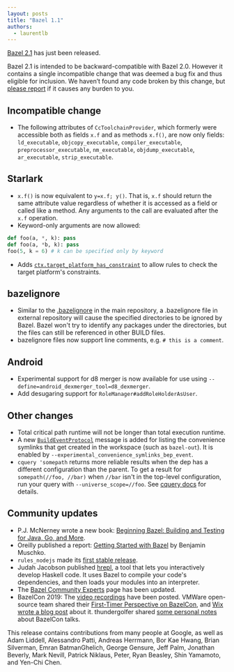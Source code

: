 ```yaml
---
layout: posts
title: "Bazel 1.1"
authors:
  - laurentlb
---
```


[Bazel 2.1](https://github.com/bazelbuild/bazel/releases/tag/2.1.0) has just been released.

Bazel 2.1 is intended to be backward-compatible with Bazel 2.0. However it contains a single incompatible change that was deemed a bug fix and thus eligible for inclusion. We haven’t found any code broken by this change, but [please report](https://github.com/bazelbuild/bazel/issues/new) if it causes any burden to you.


## Incompatible change

*   The following attributes of `CcToolchainProvider`, which formerly were
    accessible both as fields `x.f` and as methods `x.f()`, are now only fields:
    `ld_executable`, `objcopy_executable`, `compiler_executable`,
    `preprocessor_executable`, `nm_executable`, `objdump_executable`,
    `ar_executable`, `strip_executable`.

## Starlark

*   `x.f()` is now equivalent to `y=x.f; y()`. That is, `x.f` should return the
    same attribute value regardless of whether it is accessed as a field or
    called like a method. Any arguments to the call are evaluated after the
    `x.f` operation.
*   Keyword-only arguments are now allowed:
```python
def foo(a, *, k): pass
def foo(a, *b, k): pass
foo(5, k = 6) # k can be specified only by keyword
```
*   Adds [`ctx.target_platform_has_constraint`](https://docs.bazel.build/versions/master/skylark/lib/ctx.html#target_platform_has_constraint) to allow rules to check the target platform's constraints.


## bazelignore



*   Similar to the
    [.bazelignore](https://docs.bazel.build/versions/master/guide.html#.bazelignore)
    in the main repository, a .bazelignore file in external repository will
    cause the specified directories to be ignored by Bazel. Bazel won't try to
    identify any packages under the directories, but the files can still be
    referenced in other BUILD files.
*   bazelignore files now support line comments, e.g. `# this is a comment`.


## Android



*   Experimental support for d8 merger is now available for use using
    `--define=android_dexmerger_tool=d8_dexmerger`.
*   Add desugaring support for `RoleManager#addRoleHolderAsUser`.


## Other changes



*   Total critical path runtime will not be longer than total execution runtime.
*   A new
    [`BuildEventProtocol`](https://docs.bazel.build/versions/master/build-event-protocol.html)
    message is added for listing the convenience symlinks that get created in
    the workspace (such as `bazel-out`). It is enabled by
    `--experimental_convenience_symlinks_bep_event`.
*   `cquery 'somepath` returns more reliable results when the dep has a
    different configuration than the parent. To get a result for
    `somepath(//foo, //bar)` when `//bar` isn't in the top-level configuration,
    run your query with `--universe_scope=//foo`. See [cquery
    docs](https://docs.bazel.build/versions/2.1.0/cquery.html) for details.


## Community updates

*   P.J. McNerney wrote a new book:
    [Beginning Bazel: Building and Testing for Java, Go, and More](https://www.amazon.com/Beginning-Bazel-Building-Testing-Java/dp/1484251938).
*   Oreilly published a report: [Getting Started with Bazel](https://get.oreilly.com/ind_getting-started-with-bazel.html) by Benjamin Muschko.
*   `rules_nodejs` made its [first stable release](https://github.com/bazelbuild/rules_nodejs/releases/tag/1.0.0).
*   Judah Jacobson published [hrepl](https://github.com/google/hrepl), a tool that lets you interactively develop Haskell code. It uses Bazel to compile your code's dependencies, and then loads your modules into an interpreter.
*   The [Bazel Community Experts](https://bazel.build/experts.html) page has been updated.
*   BazelCon 2019: The [video recordings](https://blog.bazel.build/2020/01/21/bazelcon-videos.html) have been posted. VMWare open-source team shared their [First-Timer Perspective on BazelCon](https://blogs.vmware.com/opensource/2020/01/16/bazelcon-2019/), and [Wix wrote a blog post](https://www.wix.engineering/post/bazelcon-2019-lessons-learned-from-migrating-our-build-system-to-bazel) about it. thundergolfer shared [some personal notes](https://www.reddit.com/r/bazel/comments/esqtnd/bazelcon_2019_notes_on_presentations/) about BazelCon talks.

This release contains contributions from many people at Google, as well as Adam Liddell, Alessandro Patti, Andreas Herrmann, Bor Kae Hwang, Brian Silverman, Emran BatmanGhelich, George Gensure, Jeff Palm, Jonathan Beverly, Mark Nevill, Patrick Niklaus, Peter, Ryan Beasley, Shin Yamamoto, and Yen-Chi Chen.
